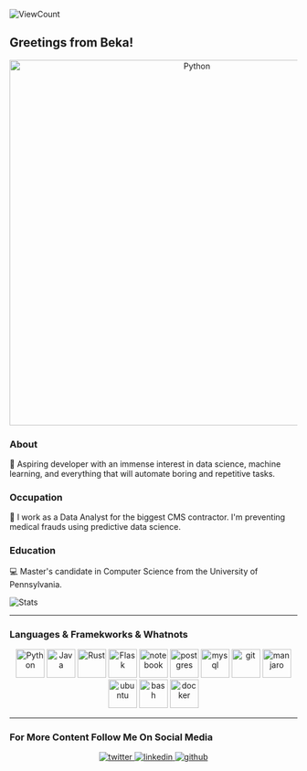 
![ViewCount](https://views.whatilearened.today/views/github/bexxmodd/bexxmodd.svg?cache=remove)
## Greetings from Beka!

<p align="center">
	<img title="Python" src="https://media0.giphy.com/media/VdzWdSs9U2fvn4DVKx/giphy.gif" width=640>
 </p>

### About
:robot: Aspiring developer with an immense interest in data science, machine learning,
and everything that will automate boring and repetitive tasks.

### Occupation
:space_invader: I work as a Data Analyst for the biggest CMS contractor.
I\'m preventing medical frauds using predictive data science.

### Education
:computer: Master\'s candidate in Computer Science from the University of Pennsylvania.

<p align="left">
  <img title="Stats" src="https://github-readme-stats.vercel.app/api?username=bexxmodd&show_icons=true&theme=synthwave"/>
</p>

-----
### Languages & Framekworks & Whatnots

<p align="center">
	<img title="Python" src="https://i.imgur.com/kYqNRW2.png" height="50" />
 	<img title="Java" src="https://i.imgur.com/LDa5yPp.png" height="50" />
	<img title="Rust" src="https://i.imgur.com/kou8DSj.png" height="50" />
	<img title="Flask" src="https://i.imgur.com/3PrfweW.png" height="50" />
	<img src="https://i.imgur.com/7pTyNw5.png" alt="notebook" height="50"/>
	<img src="https://i.imgur.com/DRtznPB.png" alt="postgres" height="50"/>
	<img src="https://i.imgur.com/DG1ai5x.png" alt="mysql" height="50"/>
 	<img src="https://i.imgur.com/2f8ghU7.png" alt="git" height="50"/>
	<img src="https://i.imgur.com/ZjwYyO4.png" alt="manjaro" height="50"/>
	<img src="https://i.imgur.com/wiYdaql.png" alt="ubuntu" height="50"/>
	<img src="https://i.imgur.com/8ChUMCl.png" alt="bash" height="50"/>
	<img src="https://i.imgur.com/O1dfbU2.png" alt="docker" height="50"/>
</p>

----------
### For More Content Follow Me On Social Media

<p align="center">
	<a href="https://www.twitter.com/bexxmodd">
        	<img alt="twitter" src="https://i.imgur.com/fFlVB1c.png">
	</a>
	<a href="https://www.linkedin.com/in/bmodebadze">
        	<img alt="linkedin" src="https://i.imgur.com/wcvwfoZ.png">
	</a>
	<a href="https://www.github.com/bexxmodd">
        	<img alt="github" src="https://i.imgur.com/gnDF5oQ.png">
	</a>
</p>
